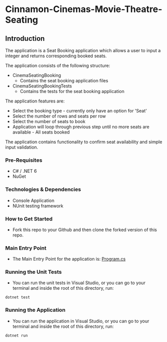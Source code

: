 # Cinnamon-Cinemas-Movie-Theatre-Seating

## Introduction
The application is a Seat Booking application which allows a user to input a integer and returns corresponding booked seats.

The application consists of the following structure:

* CinemaSeatingBooking
	* Contains the seat booking application files
* CinemaSeatingBookingTests
	* Contains the tests for the seat booking application

The application features are:
* Select the booking type - currently only have an option for 'Seat'
* Select the number of rows and seats per row
* Select the number of seats to book
* Application will loop through previous step until no more seats are available - All seats booked

The application contains functionality to confirm seat availability and simple input validation.

### Pre-Requisites
- C# / .NET 6
- NuGet

### Technologies & Dependencies
- Console Application
- NUnit testing framework

### How to Get Started
- Fork this repo to your Github and then clone the forked version of this repo.

### Main Entry Point
- The Main Entry Point for the application is: [Program.cs](./CinemaSeatingBooking/Program.cs)

### Running the Unit Tests
- You can run the unit tests in Visual Studio, or you can go to your terminal and inside the root of this directory, run:

`dotnet test`

### Running the Application
- You can run the application in Visual Studio, or you can go to your terminal and inside the root of this directory, run:

`dotnet run`
